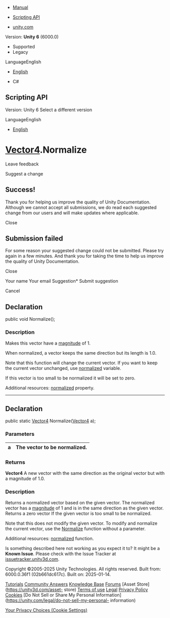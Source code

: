 [ ]()

  * [Manual](../Manual/index.html)
  * [Scripting API](../ScriptReference/index.html)

  * [unity.com](https://unity.com/)

Version: **Unity 6** (6000.0)

  * Supported
  * Legacy

LanguageEnglish

  * [English]()

  * C#

[ ](https://docs.unity3d.com)

## Scripting API

Version: Unity 6 Select a different version

LanguageEnglish

  * [English]()

#  [Vector4](Vector4.html).Normalize

Leave feedback

Suggest a change

## Success!

Thank you for helping us improve the quality of Unity Documentation. Although
we cannot accept all submissions, we do read each suggested change from our
users and will make updates where applicable.

Close

## Submission failed

For some reason your suggested change could not be submitted. Please <a>try
again</a> in a few minutes. And thank you for taking the time to help us
improve the quality of Unity Documentation.

Close

Your name Your email Suggestion* Submit suggestion

Cancel

[ ]()

## Declaration

public void Normalize();

### Description

Makes this vector have a [magnitude](Vector4-magnitude.html) of 1.

When normalized, a vector keeps the same direction but its length is 1.0.  
  
Note that this function will change the current vector. If you want to keep
the current vector unchanged, use [normalized](Vector4-normalized.html)
variable.  
  
If this vector is too small to be normalized it will be set to zero.  
  
Additional resources: [normalized](Vector4-normalized.html) property.

* * *

## Declaration

public static [Vector4](Vector4.html) Normalize([Vector4](Vector4.html) a);

### Parameters

a | The vector to be normalized.  
---|---  
  
### Returns

**Vector4** A new vector with the same direction as the original vector but
with a magnitude of 1.0.

### Description

Returns a normalized vector based on the given vector. The normalized vector
has a [magnitude](Vector4-magnitude.html) of 1 and is in the same direction as
the given vector. Returns a zero vector If the given vector is too small to be
normalized.

Note that this does not modify the given vector. To modify and normalize the
current vector, use the [Normalize](Vector4.Normalize.html) function without a
parameter.  
  
Additional resources: [normalized](Vector4-normalized.html) function.

Is something described here not working as you expect it to? It might be a
**Known Issue**. Please check with the Issue Tracker at
[issuetracker.unity3d.com](https://issuetracker.unity3d.com).

Copyright ©2005-2025 Unity Technologies. All rights reserved. Built from:
6000.0.36f1 (02b661dc617c). Built on: 2025-01-14.

[Tutorials](https://unity3d.com/learn) [Community
Answers](https://answers.unity3d.com) [Knowledge
Base](https://support.unity3d.com/hc/en-us)
[Forums](https://forum.unity3d.com) [Asset Store](https://unity3d.com/asset-
store) [Terms of use](https://docs.unity3d.com/Manual/TermsOfUse.html)
[Legal](https://unity.com/legal) [Privacy
Policy](https://unity.com/legal/privacy-policy)
[Cookies](https://unity.com/legal/cookie-policy) [Do Not Sell or Share My
Personal Information](https://unity.com/legal/do-not-sell-my-personal-
information)

[Your Privacy Choices (Cookie Settings)](javascript:void\(0\);)

